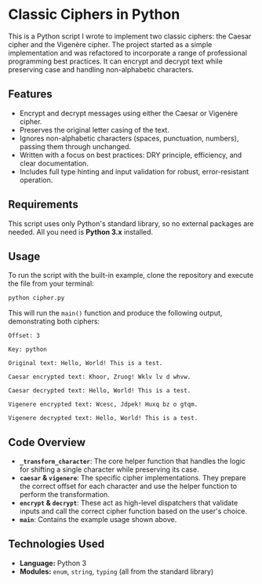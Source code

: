 # Classic Ciphers in Python

This is a Python script I wrote to implement two classic ciphers: the Caesar cipher and the Vigenère cipher. The project started as a simple implementation and was refactored to incorporate a range of professional programming best practices. It can encrypt and decrypt text while preserving case and handling non-alphabetic characters.



## Features

- Encrypt and decrypt messages using either the Caesar or Vigenère cipher.
- Preserves the original letter casing of the text.
- Ignores non-alphabetic characters (spaces, punctuation, numbers), passing them through unchanged.
- Written with a focus on best practices: DRY principle, efficiency, and clear documentation.
- Includes full type hinting and input validation for robust, error-resistant operation.

## Requirements

This script uses only Python's standard library, so no external packages are needed. All you need is **Python 3.x** installed.

## Usage

To run the script with the built-in example, clone the repository and execute the file from your terminal:

```sh
python cipher.py
```

This will run the `main()` function and produce the following output, demonstrating both ciphers:

```
Offset: 3

Key: python

Original text: Hello, World! This is a test.

Caesar encrypted text: Khoor, Zruog! Wklv lv d whvw.

Caesar decrypted text: Hello, World! This is a test.

Vigenere encrypted text: Wcesc, Jdpek! Huxq bz o gtqm.

Vigenere decrypted text: Hello, World! This is a test.
```

## Code Overview

- **`_transform_character`**: The core helper function that handles the logic for shifting a single character while preserving its case.
- **`caesar` & `vigenere`**: The specific cipher implementations. They prepare the correct offset for each character and use the helper function to perform the transformation.
- **`encrypt` & `decrypt`**: These act as high-level dispatchers that validate inputs and call the correct cipher function based on the user's choice.
- **`main`**: Contains the example usage shown above.

## Technologies Used

- **Language:** Python 3
- **Modules:** `enum`, `string`, `typing` (all from the standard library)
